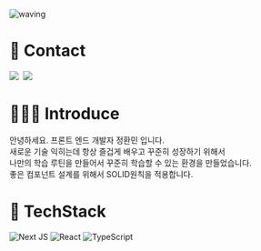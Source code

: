 ![waving](https://capsule-render.vercel.app/api?type=waving&height=200&text=HwanMin&color=gradient)

# 📌 Contact 
 <a href="https://ghksals0904.tistory.com"><img src="https://img.shields.io/badge/Tech%20Blog-F6F8FA?style=flat-square&logo=Vimeo&logoColor=blue&link=https://ghksals0904.tistory.com"/></a>&nbsp;
 <a href="mailto:dev.ghksals09041@gmail.com "><img src="https://img.shields.io/badge/Gmail-F6F8FA?style=flat-square&logo=Gmail&logoColor=red&link=dev.ghksals09041@gmail.com"></a>

# 👨🏻‍💻 Introduce
안녕하세요. 프론트 엔드 개발자 정환민 입니다.<br>
새로운 기술 익히는데 항상 즐겁게 배우고 꾸준히 성장하기 위해서 <br>
나만의 학습 루틴을 만들어서 꾸준히 학습할 수 있는 환경을 만들었습니다. <br>
좋은 컴포넌트 설계를 위해서 SOLID원칙을 적용합니다.

# 🚀 TechStack
![Next JS](https://img.shields.io/badge/Next-black?style=for-the-badge&logo=next.js&logoColor=white)
![React](https://img.shields.io/badge/react-%2320232a.svg?style=for-the-badge&logo=react&logoColor=%2361DAFB)
![TypeScript](https://img.shields.io/badge/typescript-%23007ACC.svg?style=for-the-badge&logo=typescript&logoColor=white)
